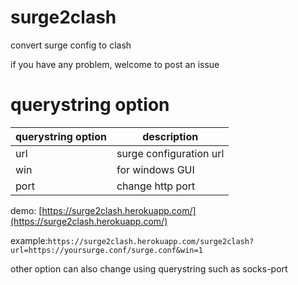 # surge2clash
convert surge config to clash

if you have any problem, welcome to post an issue

# querystring option

| querystring option | description             |
| ------------------ | ----------------------- |
| url                | surge configuration url |
| win                | for windows GUI         |
| port               | change http port        |

demo: [https://surge2clash.herokuapp.com/](https://surge2clash.herokuapp.com/)

example:`https://surge2clash.herokuapp.com/surge2clash?url=https://yoursurge.conf/surge.conf&win=1`

other option can also change using querystring such as socks-port


